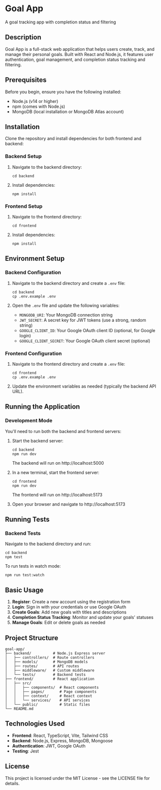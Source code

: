 # Goal App

A goal tracking app with completion status and filtering

## Description

Goal App is a full-stack web application that helps users create, track, and manage their personal goals. Built with React and Node.js, it features user authentication, goal management, and completion status tracking and filtering.

## Prerequisites

Before you begin, ensure you have the following installed:
- Node.js (v14 or higher)
- npm (comes with Node.js)
- MongoDB (local installation or MongoDB Atlas account)

## Installation

Clone the repository and install dependencies for both frontend and backend:

### Backend Setup

1. Navigate to the backend directory:
   ```
   cd backend
   ```

2. Install dependencies:
   ```
   npm install
   ```

### Frontend Setup

1. Navigate to the frontend directory:
   ```
   cd frontend
   ```

2. Install dependencies:
   ```
   npm install
   ```

## Environment Setup

### Backend Configuration

1. Navigate to the backend directory and create a `.env` file:
   ```
   cd backend
   cp .env.example .env
   ```

2. Open the `.env` file and update the following variables:
   - `MONGODB_URI`: Your MongoDB connection string
   - `JWT_SECRET`: A secret key for JWT tokens (use a strong, random string)
   - `GOOGLE_CLIENT_ID`: Your Google OAuth client ID (optional, for Google login)
   - `GOOGLE_CLIENT_SECRET`: Your Google OAuth client secret (optional)

### Frontend Configuration

1. Navigate to the frontend directory and create a `.env` file:
   ```
   cd frontend
   cp .env.example .env
   ```

2. Update the environment variables as needed (typically the backend API URL).

## Running the Application

### Development Mode

You'll need to run both the backend and frontend servers:

1. Start the backend server:
   ```
   cd backend
   npm run dev
   ```
   The backend will run on http://localhost:5000

2. In a new terminal, start the frontend server:
   ```
   cd frontend
   npm run dev
   ```
   The frontend will run on http://localhost:5173

3. Open your browser and navigate to http://localhost:5173

## Running Tests

### Backend Tests

Navigate to the backend directory and run:
```
cd backend
npm test
```

To run tests in watch mode:
```
npm run test:watch
```

## Basic Usage

1. **Register**: Create a new account using the registration form
2. **Login**: Sign in with your credentials or use Google OAuth
3. **Create Goals**: Add new goals with titles and descriptions
4. **Completion Status Tracking**: Monitor and update your goals' statuses
5. **Manage Goals**: Edit or delete goals as needed

## Project Structure

```
goal-app/
├── backend/          # Node.js Express server
│   ├── controllers/  # Route controllers
│   ├── models/       # MongoDB models
│   ├── routes/       # API routes
│   ├── middleware/   # Custom middleware
│   └── tests/        # Backend tests
├── frontend/         # React application
│   ├── src/
│   │   ├── components/  # React components
│   │   ├── pages/       # Page components
│   │   ├── context/     # React context
│   │   └── services/    # API services
│   └── public/          # Static files
└── README.md
```

## Technologies Used

- **Frontend**: React, TypeScript, Vite, Tailwind CSS
- **Backend**: Node.js, Express, MongoDB, Mongoose
- **Authentication**: JWT, Google OAuth
- **Testing**: Jest

## License

This project is licensed under the MIT License - see the LICENSE file for details.
